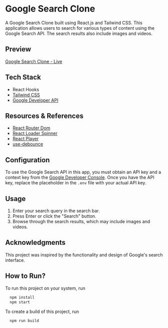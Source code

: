 # Google Search Clone

A Google Search Clone built using React.js and Tailwind CSS. This application allows users to search for various types of content using the Google Search API. The search results also include images and videos.

## Preview

[Google Search Clone - Live](https://googlesearchclone-react-dk.netlify.app/)

## Tech Stack

- React Hooks
- [Tailwind CSS](https://tailwindcss.com/)
- [Google Developer API](https://console.developers.google.com/)

## Resources & References

- [React Router Dom](https://www.npmjs.com/package/react-router-dom)
- [React Loader Spinner](https://www.npmjs.com/package/react-loader-spinner)
- [React Player](https://www.npmjs.com/package/react-player)
- [use-debounce](https://github.com/xnimorz/use-debounce#readme)

## Configuration

To use the Google Search API in this app, you must obtain an API key and a context key from the [Google Developer Console](https://console.developers.google.com/). Once you have the API key, replace the placeholder in the `.env` file with your actual API key.

## Usage

1. Enter your search query in the search bar.
2. Press Enter or click the "Search" button.
3. Browse through the search results, which may include images and videos.

## Acknowledgments

This project was inspired by the functionality and design of Google's search interface.

## How to Run?

To run this project on your system, run

```bash
  npm install
  npm start
```

To create a build of this project, run

```bash
  npm run build
```
